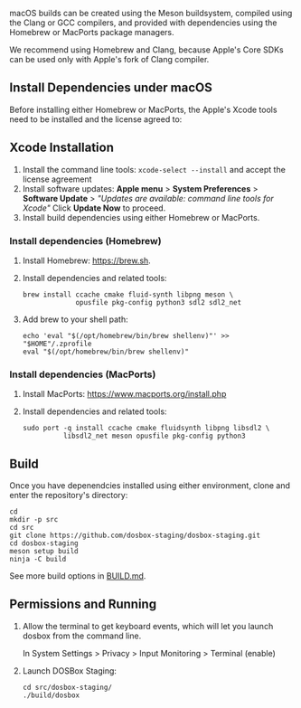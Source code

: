 macOS builds can be created using the Meson buildsystem, compiled using
the Clang or GCC compilers, and provided with dependencies using the Homebrew
or MacPorts package managers.

We recommend using Homebrew and Clang, because Apple's Core SDKs can be
used only with Apple's fork of Clang compiler.

## Install Dependencies under macOS

Before installing either Homebrew or MacPorts, the Apple's Xcode tools need
to be installed and the license agreed to:

## Xcode Installation

1. Install the command line tools: `xcode-select --install`
    and accept the license agreement
2. Install software updates:
    **Apple menu** >
    **System Preferences** >
    **Software Update** >
    *"Updates are available: command line tools for Xcode"*
    Click **Update Now** to proceed.
3. Install build dependencies using either Homebrew or MacPorts.

### Install dependencies (Homebrew)

1. Install Homebrew: <https://brew.sh>.
2. Install dependencies and related tools:

    ``` shell
    brew install ccache cmake fluid-synth libpng meson \
                 opusfile pkg-config python3 sdl2 sdl2_net
    ```

3. Add brew to your shell path:

    ``` shell
    echo 'eval "$(/opt/homebrew/bin/brew shellenv)"' >> "$HOME"/.zprofile
    eval "$(/opt/homebrew/bin/brew shellenv)"
    ```

### Install dependencies (MacPorts)

1. Install MacPorts: <https://www.macports.org/install.php>
2. Install dependencies and related tools:

    ``` shell
    sudo port -q install ccache cmake fluidsynth libpng libsdl2 \
              libsdl2_net meson opusfile pkg-config python3
    ```

## Build

Once you have depenendcies installed using either environment, clone and
enter the repository's directory:

``` shell
cd
mkdir -p src
cd src
git clone https://github.com/dosbox-staging/dosbox-staging.git
cd dosbox-staging
meson setup build
ninja -C build
```

See more build options in [BUILD.md](/BUILD.md).

## Permissions and Running

1. Allow the terminal to get keyboard events, which will let you
   launch dosbox from the command line.
   
    In System Settings > Privacy > Input Monitoring > Terminal (enable)
    
2. Launch DOSBox Staging:

    ``` shell
    cd src/dosbox-staging/
    ./build/dosbox
    ```
 
